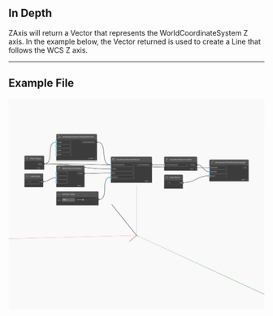 ## In Depth
ZAxis will return a Vector that represents the WorldCoordinateSystem Z axis. In the example below, the Vector returned is used to create a Line that follows the WCS Z axis.
___
## Example File

![ZAxis](./Autodesk.DesignScript.Geometry.CoordinateSystem.ZAxis_img.jpg)


